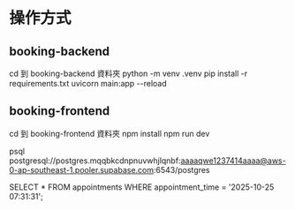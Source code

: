 # 操作方式
## booking-backend
cd 到 booking-backend 資料夾
python -m venv .venv
pip install -r requirements.txt
uvicorn main:app --reload

## booking-frontend
cd 到 booking-frontend 資料夾
npm install
npm run dev


psql postgresql://postgres.mqqbkcdnpnuvwhjlqnbf:aaaaqwe1237414aaaa@aws-0-ap-southeast-1.pooler.supabase.com:6543/postgres

SELECT *
FROM appointments
WHERE appointment_time = '2025-10-25 07:31:31';


